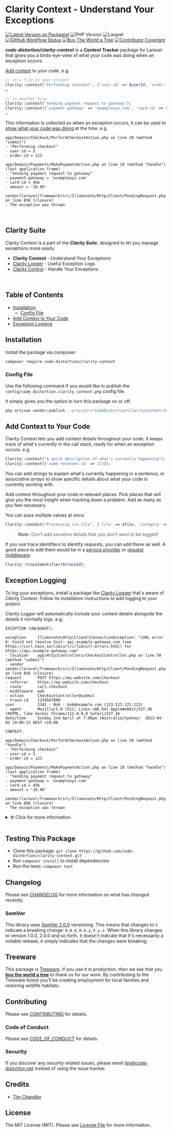 # Clarity Context - Understand Your Exceptions

[![Latest Version on Packagist](https://img.shields.io/packagist/v/code-distortion/clarity-context.svg?style=flat-square)](https://packagist.org/packages/code-distortion/clarity-context)
![PHP Version](https://img.shields.io/badge/PHP-8.0%20to%208.4-blue?style=flat-square)
![Laravel](https://img.shields.io/badge/laravel-8%20to%2011-blue?style=flat-square)
[![GitHub Workflow Status](https://img.shields.io/github/actions/workflow/status/code-distortion/clarity-context/run-tests.yml?branch=main&style=flat-square)](https://github.com/code-distortion/clarity-context/actions)
[![Buy The World a Tree](https://img.shields.io/badge/treeware-%F0%9F%8C%B3-lightgreen?style=flat-square)](https://plant.treeware.earth/code-distortion/clarity-context)
[![Contributor Covenant](https://img.shields.io/badge/contributor%20covenant-v2.1%20adopted-ff69b4.svg?style=flat-square)](.github/CODE_OF_CONDUCT.md)

***code-distortion/clarity-context*** is a **Context Tracker** package for Laravel that gives you a birds-eye-view of what your code was doing when an exception occurs.

[Add context](#add-context-to-your-code) to your code. e.g.

``` php
// in a file in your project
Clarity::context('Performing checkout', ['user-id' => $userId, 'order-id' => $orderId]);
…
```

``` php
// in another file
Clarity::context('Sending payment request to gateway');
Clarity::context(['payment-gateway' => 'examplexyz.com', 'card-id' => $cardId, 'amount' => $amount]);
…
```

This information is collected so when an exception occurs, it can be used to [show what your code was doing](#exception-logging) at the time. e.g.

```
app/Domain/Checkout/PerformCheckoutAction.php on line 20 (method "submit")
- "Performing checkout"
- user-id = 5
- order-id = 123

app/Domain/Payments/MakePaymentAction.php on line 19 (method "handle") (last application frame)
- "Sending payment request to gateway"
- payment-gateway = 'examplexyz.com'
- card-id = 456
- amount = '10.99'

vendor/laravel/framework/src/Illuminate/Http/Client/PendingRequest.php on line 856 (closure)
- The exception was thrown
```



<br />



## Clarity Suite

Clarity Context is a part of the ***Clarity Suite***, designed to let you manage exceptions more easily:
- **Clarity Context** - Understand Your Exceptions
- [Clarity Logger](https://github.com/code-distortion/clarity-logger) - Useful Exception Logs
- [Clarity Control](https://github.com/code-distortion/clarity-control) - Handle Your Exceptions



<br />



## Table of Contents

- [Installation](#installation)
  - [Config File](#config-file)
- [Add Context to Your Code](#add-context-to-your-code)
- [Exception Logging](#exception-logging)



## Installation

Install the package via composer:

``` bash
composer require code-distortion/clarity-context
```



### Config File

Use the following command if you would like to publish the `config/code_distortion.clarity_context.php` config file.

It simply gives you the option to turn this package on or off.

``` bash
php artisan vendor:publish --provider="CodeDistortion\ClarityContext\ServiceProvider" --tag="config"
```



## Add Context to Your Code

Clarity Context lets you add context details throughout your code. It keeps track of what's currently in the call stack, ready for when an exception occurs. e.g.

``` php
Clarity::context("A quick description of what's currently happening");
Clarity::context(['some-relevant-id' => 123]);
```

You can add *strings* to explain what's currently happening in a sentence, or *associative arrays* to show specific details about what your code is currently working with.

Add context throughout your code in relevant places. Pick places that will give you the most insight when tracking down a problem. Add as many as you feel necessary.

You can pass multiple values at once:

``` php
Clarity::context("Processing csv file", ['file' => $file, 'category' => $categoryId]);
```

> ***Note:*** Don't add sensitive details that you don't want to be logged!

If you use trace identifiers to identify requests, you can add these as well. A good place to add them would be in a [service provider](https://laravel.com/docs/10.x/providers) or [request middleware](https://laravel.com/docs/10.x/middleware).

``` php
Clarity::traceIdentifier($traceId);
```



## Exception Logging

To log your exceptions, install a package like [Clarity Logger](https://github.com/code-distortion/clarity-logger) that's aware of *Clarity Context*. Follow its installation instructions to add logging to your project.

*Clarity Logger* will automatically include your context details alongside the details it normally logs. e.g.

```
EXCEPTION (UNCAUGHT):

exception     Illuminate\Http\Client\ConnectionException: "cURL error 6: Could not resolve host: api.example-gateway.com (see https://curl.haxx.se/libcurl/c/libcurl-errors.html) for https://api.example-gateway.com"
- location    app/Http/Controllers/CheckoutController.php on line 50 (method "submit")
- vendor      vendor/laravel/framework/src/Illuminate/Http/Client/PendingRequest.php on line 856 (closure)
request       POST https://my-website.com/checkout
- referrer    https://my-website.com/checkout
- route       cart.checkout
- middleware  web
- action      CheckoutController@submit
- trace-id    1234567890
user          3342 - Bob - bob@example.com (123.123.123.123)
- agent       Mozilla/5.0 (X11; Linux x86_64) AppleWebKit/537.36 (KHTML, like Gecko) Chrome/111.0.0.0 Safari/537.36
date/time     Sunday 2nd April at 7:08pm (Australia/Sydney)  2023-04-02 19:08:23 AEST +10:00

CONTEXT:

app/Domain/Checkout/PerformCheckoutAction.php on line 20 (method "handle")
- "Performing checkout"
- user-id = 5
- order-id = 123

app/Domain/Payments/MakePaymentAction.php on line 19 (method "handle") (last application frame)
- "Sending payment request to gateway"
- payment-gateway = 'examplexyz.com'
- card-id = 456
- amount = '10.99'

vendor/laravel/framework/src/Illuminate/Http/Client/PendingRequest.php on line 856 (closure)
- The exception was thrown
```

<details>
<summary>⚙️ Click for more information.</summary>



## Logging Exceptions (Advanced)

Clarity Context collects and manages the context details you've added to your code.

When an exception occurs, it builds a `CodeDistortion\ClarityContext\Context` object that can be used by the code doing the logging. This `Context` object contains the details you added (that were present in the call stack at the time).

If you'd like to handle the logging yourself, or are building a package to do so - this involves updating Laravel's [exception handler](https://laravel.com/docs/10.x/errors#the-exception-handler) `app/Exceptions/Handler.php` to use these `Context` values.

This section explains how to use this `Context` class.



### Obtaining the Context Object

Use `Clarity::getExceptionContext($e)` to access the `CodeDistortion\ClarityContext\Context` object built for that exception.

Then you can choose how to log the exception based on what's inside the `Context` object.

``` php
// app/Exceptions/Handler.php

namespace App\Exceptions;

use CodeDistortion\ClarityContext\Clarity; // <<<
use Illuminate\Foundation\Exceptions\Handler as ExceptionHandler;
use Throwable;

class Handler extends ExceptionHandler
{
    …

    /**
     * Register the exception handling callbacks for the application.
     */
    public function register(): void
    {
        $this->reportable(function (Throwable $e) {

            $context = Clarity::getExceptionContext($e); // <<<
            // … perform formatting and logging here
        });
    }
}
```



### The Context Object

The `Context` object includes a variety of details about the exception, including:

- the call stack / stack trace (based on `$e->getTrace()`, but with the file/line numbers shifted by one frame, so they make more sense),
- your context details, that were present in the call stack at the time the exception occurred,
- references to the location where the exception was thrown and caught.

``` php
$context->getException();           // the exception that was caught
$context->getChannels();            // the intended channels to log to
$context->getLevel();               // the intended reporting level (debug, … emergency)
$context->getDefault();             // the default value that will be returned
$context->getTraceIdentifiers();    // the trace identifiers
$context->getKnown();               // "known" issues associated with the exception
$context->hasKnown();               // whether the exception has "known" issues or not
$context->getReport();              // whether to trigger Laravel's report() method or not
$context->getRethrow();             // whether to rethrow, a closure to resolve it, or an exception itself to throw
$context->detailsAreWorthListing(); // whether details (other than those you can get by looking at the exception alone) are available

$stackTrace = $context->getStackTrace(); // the stack trace frames (most recent at the start)
$callStack = $context->getCallStack();   // the same as the stack trace, but in reverse
```



#### Stack Trace / Call Stack, and Frames

You can retrieve details about the call stack frames using `$context->getStackTrace()` or `$context->getCallStack()`. They contain objects representing each frame.

`getStackTrace()` contains the frames in order from most recent to oldest. `getCallStack()` is the same, except ordered from oldest to newest.

They also contain the following methods to help you find particular frames and meta information.

``` php
$stackTrace = $context->getStackTrace(); // or $context->getCallStack();

$stackTrace->getLastApplicationFrame();      // get the last application (i.e. non-vendor) frame
$stackTrace->getLastApplicationFrameIndex(); // get the index of the last application frame
$stackTrace->getExceptionThrownFrame();      // get the frame that threw the exception
$stackTrace->getExceptionThrownFrameIndex(); // get the index of the frame that threw the exception
$stackTrace->getExceptionCaughtFrame();      // get the frame that caught the exception
$stackTrace->getExceptionCaughtFrameIndex(); // get the index of the frame that caught the exception
$stackTrace->getMeta();                      // get the Meta objects - these represent the context details, amongst others
$stackTrace->getGroupedMeta();               // get the Meta objects grouped together in MetaGroups - see below
```

They are iterable, allowing them to be looped through.

You can retrieve the following details from the Frame objects inside:

``` php
$stackTrace = $context->getStackTrace(); // or $context->getCallStack();

foreach ($stackTrace as $frame) {
    $frame->getFile();                // the path to the file containing the code being run
    $frame->getProjectFile();         // the same file, but relative to the project-root's dir
    $frame->getLine();                // the relevant line number
    $frame->getFunction();            // the function or method being run at the time
    $frame->getClass();               // the class being used at the time
    $frame->getObject();              // the object instance being used at the time
    $frame->getType();                // the "type" ("::", "->")
    $frame->getArgs();                // the arguments the function or method was called with
    $frame->getMeta();                // retrieve the Meta objects, see below
    $frame->isApplicationFrame();     // is this an application (i.e. non-vendor) frame?
    $frame->isLastApplicationFrame(); // is this the last application frame (before the exception was thrown)?
    $frame->isVendorFrame();          // is this a vendor frame?
    $frame->isLastFrame();            // is this in the last frame in the (where the exception was thown)?
    $frame->exceptionWasThrownHere(); // was the exception thrown by this frame?
    $frame->exceptionWasCaughtHere(); // was the exception caught by this frame?
}
```

> ***Note:*** Some of the methods like `getFunction()`, `getClass()`, `getObject()` won't always return a value. It depends on the circumstance. See [PHP's debug_backtrace method](https://www.php.net/manual/en/function.debug-backtrace.php) for more details.



#### Meta Objects

There are 5 types of Meta objects:
- `ContextMeta` - when the application called `Clarity::context(…)` to add context details,
- `CallMeta` - when the Control package ran some code for the application (e.g. using `Control::run()`),
- `LastApplicationFrameMeta` - the location of the last application (i.e. non-vendor) frame,
- `ExceptionThrownMeta` - the location the exception was thrown,
- `ExceptionCaughtMeta` - the location the exception was caught.

You can retrieve the following details from the Meta objects:

``` php
// all Meta classes
$meta->getFile();        // the relevant file
$meta->getProjectFile(); // the same file, but relative to the project-root's dir
$meta->getLine();        // the relevant line number
$meta->getFunction();    // the function or method being run at the time
$meta->getClass();       // the class being used at the time
$meta->getType();        // the "type" ("::", "->")
// ContextMeta only
$meta->getContext();     // the context array or sentence
// CallMeta only
$meta->wasCaughtHere();  // whether the excepton was caught here or not
$meta->getKnown();       // the "known" issues associated to the exception
```

There are several ways of retrieving Meta objects:

``` php
$context->getStackTrace()->getMeta(); // all the Meta objects, in stack trace order
$context->getCallStack()->getMeta();  // all the Meta objects, in call stack order
$frame->getMeta();                    // the Meta objects present in a particular frame
$metaGroup->getMeta();                // related Meta objects, grouped togther (see below)
```

Each of these methods accepts a meta-class string, or several of them, which limit the result. e.g.

``` php
$context->getStackTrace()->getMeta(ContextMeta::class); // only ContextMeta objects will be returned
```



#### MetaGroup Objects

When reporting the exception details, it's useful to group the Meta objects together. `MetaGroup` objects provide a way of grouping the Meta objects in a logical way.

The Meta objects within are related, i.e. in the same frame and on near-by lines.

``` php
$context->getStackTrace()->getMetaGroups();
$context->getCallStack()->getMetaGroups();
```

Each MetaGroup contains similar details to the `Frame` object.

``` php
$metaGroup->getFile();                    // the path to the file containing the code being run
$metaGroup->getProjectFile();             // the same file, but relative to the project-root's dir
$metaGroup->getLine();                    // the relevant line number
$metaGroup->getFunction();                // the function or method being run at the time
$metaGroup->getClass();                   // the class being used at the time
$metaGroup->getType();                    // the "type" ("::", "->")
$metaGroup->getMeta();                    // the meta objects contained within
$metaGroup->isInApplicationFrame();       // is this in an application (i.e. non-vendor) frame?
$metaGroup->isInLastApplicationFrame();   // is this in the last application frame (before the exception was thrown)?
$metaGroup->isInVendorFrame();            // is this in a vendor frame?
$metaGroup->isInLastFrame();              // is this in the last frame (where the exception was thown)?
$metaGroup->exceptionThrownInThisFrame(); // is this in the frame the exception was thrown from?
$metaGroup->exceptionCaughtInThisFrame(); // is this in the frame the exception was caught in?
```



### Context Objects Without an Exception

You can generate a Context object arbitrarily, without needing an exception.

The Context object returned will contain the current context details, like it normally would.

``` php
$context = Clarity::buildContextHere();
```

</details>



<br />



## Testing This Package

- Clone this package: `git clone https://github.com/code-distortion/clarity-context.git .`
- Run `composer install` to install dependencies
- Run the tests: `composer test`



## Changelog

Please see [CHANGELOG](CHANGELOG.md) for more information on what has changed recently.



### SemVer

This library uses [SemVer 2.0.0](https://semver.org/) versioning. This means that changes to `X` indicate a breaking change: `0.0.X`, `0.X.y`, `X.y.z`. When this library changes to version 1.0.0, 2.0.0 and so forth, it doesn't indicate that it's necessarily a notable release, it simply indicates that the changes were breaking.



## Treeware

This package is [Treeware](https://treeware.earth). If you use it in production, then we ask that you [**buy the world a tree**](https://plant.treeware.earth/code-distortion/clarity-context) to thank us for our work. By contributing to the Treeware forest you’ll be creating employment for local families and restoring wildlife habitats.



## Contributing

Please see [CONTRIBUTING](.github/CONTRIBUTING.md) for details.



### Code of Conduct

Please see [CODE_OF_CONDUCT](.github/CODE_OF_CONDUCT.md) for details.



### Security

If you discover any security related issues, please email tim@code-distortion.net instead of using the issue tracker.



## Credits

- [Tim Chandler](https://github.com/code-distortion)



## License

The MIT License (MIT). Please see [License File](LICENSE.md) for more information.

